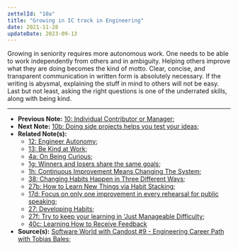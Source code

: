 ```yaml
---
zettelId: "10a"
title: "Growing in IC track in Engineering"
date: 2021-11-28
updateDate: 2023-09-13
---
```


Growing in seniority requires more autonomous work. One needs to be able to work independently from others and in ambiguity. Helping others improve what they are doing becomes the kind of motto. Clear, concise, and transparent communication in written form is absolutely necessary. If the writing is abysmal, explaining the stuff in mind to others will not be easy. Last but not least, asking the right questions is one of the underrated skills, along with being kind.

---

- **Previous Note:** [10: Individual Contributor or Manager](/notes/10/);
- **Next Note:** [10b: Doing side projects helps you test your ideas](/notes/10b/);
- **Related Note(s):**
  - [12: Engineer Autonomy](/notes/12/);
  - [13: Be Kind at Work](/notes/13/);
  - [4a: On Being Curious](/notes/4a/);
  - [1g: Winners and losers share the same goals](/notes/1g/);
  - [1h: Continuous Improvement Means Changing The System](/notes/1h/);
  - [38: Changing Habits Happen in Three Different Ways](/notes/38/);
  - [27b: How to Learn New Things via Habit Stacking](/notes/27b/);
  - [17d: Focus on only one improvement in every rehearsal for public speaking](/notes/17d/);
  - [27: Developing Habits](/notes/27/);
  - [27f: Try to keep your learning in 'Just Manageable Difficulty](/notes/27f/);
  - [40c: Learning How to Receive Feedback](/notes/40c/)
- **Source(s):** [Software World with Candost #9 - Engineering Career Path with Tobias Bales](https://candost.substack.com/p/9-engineering-career-path);
